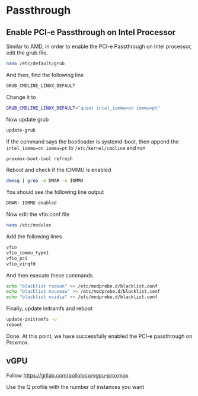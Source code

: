 # Passthrough

## Enable PCI-e Passthrough on Intel Processor

Similar to AMD, in order to enable the PCI-e Passthrough on Intel processor, edit the grub file.

```bash
nano /etc/default/grub
```

And then, find the following line

```bash
GRUB_CMDLINE_LINUX_DEFAULT
```

Change it to

```bash
GRUB_CMDLINE_LINUX_DEFAULT="quiet intel_iommu=on iommu=pt"
```

Now update grub

```bash
update-grub
```

If the command says the bootloader is systemd-boot, then append the ```intel_iommu=on iommu=pt``` to ```/etc/kernel/cmdline``` and run

```bash
proxmox-boot-tool refresh
```

Reboot and check if the IOMMU is enabled

```bash
dmesg | grep -e DMAR -e IOMMU
```

You should see the following line output

```bash
DMAR: IOMMU enabled
```

Now edit the vfio.conf file

```bash
nano /etc/modules
```

Add the following lines

```bash
vfio
vfio_iommu_type1
vfio_pci
vfio_virqfd
```

And then execute these commands

```bash
echo "blacklist radeon" >> /etc/modprobe.d/blacklist.conf
echo "blacklist nouveau" >> /etc/modprobe.d/blacklist.conf
echo "blacklist nvidia" >> /etc/modprobe.d/blacklist.conf
```

Finally, update initramfs and reboot

```bash
update-initramfs -u
reboot
```

Done. At this point, we have successfully enabled the PCI-e passthrough on Proxmox.

## vGPU

Follow https://gitlab.com/polloloco/vgpu-proxmox

Use the Q profile with the number of instances you want

